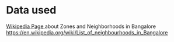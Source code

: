 <h1>Data used</h1>

<a href = https://en.wikipedia.org/wiki/List_of_neighbourhoods_in_Bangalore> Wikipedia Page </a> about Zones and Neighborhoods in Bangalore
https://en.wikipedia.org/wiki/List_of_neighbourhoods_in_Bangalore
